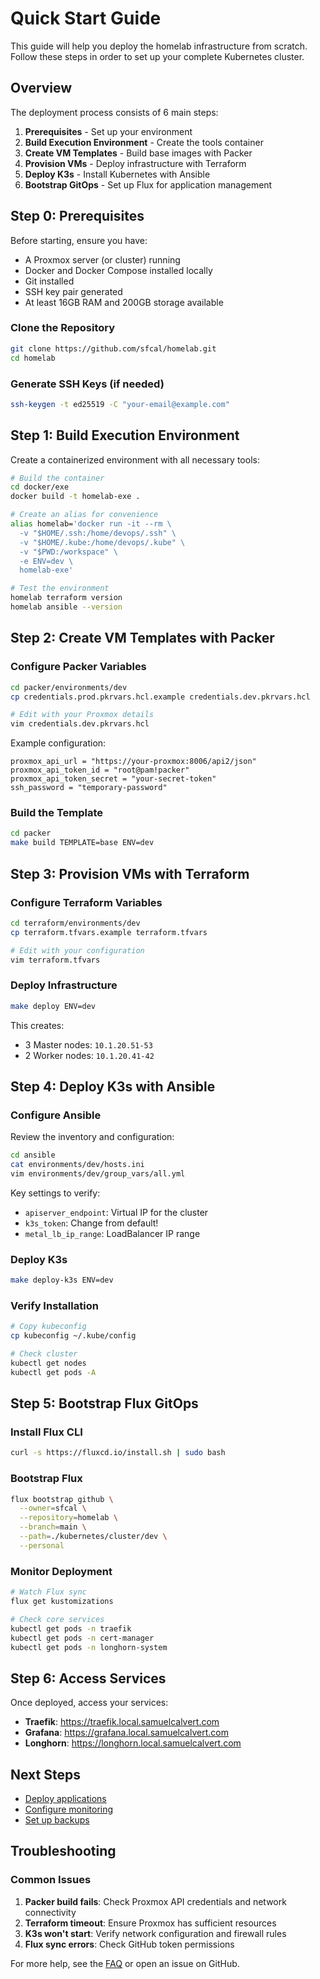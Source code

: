 # Quick Start Guide

This guide will help you deploy the homelab infrastructure from scratch. Follow these steps in order to set up your complete Kubernetes cluster.

## Overview

The deployment process consists of 6 main steps:

1. **Prerequisites** - Set up your environment
2. **Build Execution Environment** - Create the tools container
3. **Create VM Templates** - Build base images with Packer
4. **Provision VMs** - Deploy infrastructure with Terraform
5. **Deploy K3s** - Install Kubernetes with Ansible
6. **Bootstrap GitOps** - Set up Flux for application management

## Step 0: Prerequisites

Before starting, ensure you have:

- A Proxmox server (or cluster) running
- Docker and Docker Compose installed locally
- Git installed
- SSH key pair generated
- At least 16GB RAM and 200GB storage available

### Clone the Repository

```bash
git clone https://github.com/sfcal/homelab.git
cd homelab
```

### Generate SSH Keys (if needed)

```bash
ssh-keygen -t ed25519 -C "your-email@example.com"
```

## Step 1: Build Execution Environment

Create a containerized environment with all necessary tools:

```bash
# Build the container
cd docker/exe
docker build -t homelab-exe .

# Create an alias for convenience
alias homelab='docker run -it --rm \
  -v "$HOME/.ssh:/home/devops/.ssh" \
  -v "$HOME/.kube:/home/devops/.kube" \
  -v "$PWD:/workspace" \
  -e ENV=dev \
  homelab-exe'

# Test the environment
homelab terraform version
homelab ansible --version
```

## Step 2: Create VM Templates with Packer

### Configure Packer Variables

```bash
cd packer/environments/dev
cp credentials.prod.pkrvars.hcl.example credentials.dev.pkrvars.hcl

# Edit with your Proxmox details
vim credentials.dev.pkrvars.hcl
```

Example configuration:
```hcl
proxmox_api_url = "https://your-proxmox:8006/api2/json"
proxmox_api_token_id = "root@pam!packer"
proxmox_api_token_secret = "your-secret-token"
ssh_password = "temporary-password"
```

### Build the Template

```bash
cd packer
make build TEMPLATE=base ENV=dev
```

## Step 3: Provision VMs with Terraform

### Configure Terraform Variables

```bash
cd terraform/environments/dev
cp terraform.tfvars.example terraform.tfvars

# Edit with your configuration
vim terraform.tfvars
```

### Deploy Infrastructure

```bash
make deploy ENV=dev
```

This creates:
- 3 Master nodes: `10.1.20.51-53`
- 2 Worker nodes: `10.1.20.41-42`

## Step 4: Deploy K3s with Ansible

### Configure Ansible

Review the inventory and configuration:

```bash
cd ansible
cat environments/dev/hosts.ini
vim environments/dev/group_vars/all.yml
```

Key settings to verify:
- `apiserver_endpoint`: Virtual IP for the cluster
- `k3s_token`: Change from default!
- `metal_lb_ip_range`: LoadBalancer IP range

### Deploy K3s

```bash
make deploy-k3s ENV=dev
```

### Verify Installation

```bash
# Copy kubeconfig
cp kubeconfig ~/.kube/config

# Check cluster
kubectl get nodes
kubectl get pods -A
```

## Step 5: Bootstrap Flux GitOps

### Install Flux CLI

```bash
curl -s https://fluxcd.io/install.sh | sudo bash
```

### Bootstrap Flux

```bash
flux bootstrap github \
  --owner=sfcal \
  --repository=homelab \
  --branch=main \
  --path=./kubernetes/cluster/dev \
  --personal
```

### Monitor Deployment

```bash
# Watch Flux sync
flux get kustomizations

# Check core services
kubectl get pods -n traefik
kubectl get pods -n cert-manager
kubectl get pods -n longhorn-system
```

## Step 6: Access Services

Once deployed, access your services:

- **Traefik**: https://traefik.local.samuelcalvert.com
- **Grafana**: https://grafana.local.samuelcalvert.com
- **Longhorn**: https://longhorn.local.samuelcalvert.com

## Next Steps

- [Deploy applications](../how-to-guides/deploy-apps.md)
- [Configure monitoring](../how-to-guides/monitoring.md)
- [Set up backups](../how-to-guides/backups.md)

## Troubleshooting

### Common Issues

1. **Packer build fails**: Check Proxmox API credentials and network connectivity
2. **Terraform timeout**: Ensure Proxmox has sufficient resources
3. **K3s won't start**: Verify network configuration and firewall rules
4. **Flux sync errors**: Check GitHub token permissions

For more help, see the [FAQ](../reference/faq.md) or open an issue on GitHub.